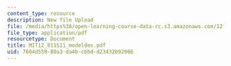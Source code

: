 ```yaml
---
content_type: resource
description: New file Upload
file: /media/https%3A/open-learning-course-data-rc.s3.amazonaws.com/12-811-tropical-meteorology-spring-2011/7604d55980a3da4bcbbdd23432b92966_MIT12_811S11_modeldes.pdf
file_type: application/pdf
resourcetype: Document
title: MIT12_811S11_modeldes.pdf
uid: 7604d559-80a3-da4b-cbbd-d23432b92966
---
```

